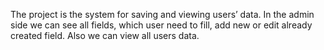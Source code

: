 The project is the system for saving and viewing users’ data. In the admin side we can see all fields, which user need to fill, add new or edit already created field. Also we can view all users data.
